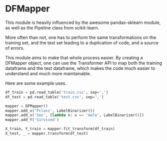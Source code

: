 DFMapper
========

This module is heavily influenced by the awesome pandas-sklearn module, as well as the Pipeline class from scikit-learn.

More often than not, one has to perform the same transformations on the training set, and the test set leading to a duplication of code, and a source of errors. 

This module aims to make that whole process easier. By creating a DFMapper object, one can use the Transformer API to map both the training dataframe and the test dataframe, which makes the code much easier to understand and much more maintainable. 

Here are some example uses.

```python
df_train = pd.read_table('train.csv', sep=',')
df_test = pd.read_table('test.csv', sep=',')

mapper = DFMapper()
mapper.add_x('Pclass', LabelBinarizer())
mapper.add_x('Sex', [lambda x: x == 'male', LabelBinarizer()])
mapper.add_Y('Survived')

X_train, Y_train = mapper.fit_transform(df_train)
X_test, _ = mapper.transform(df_test)
```
